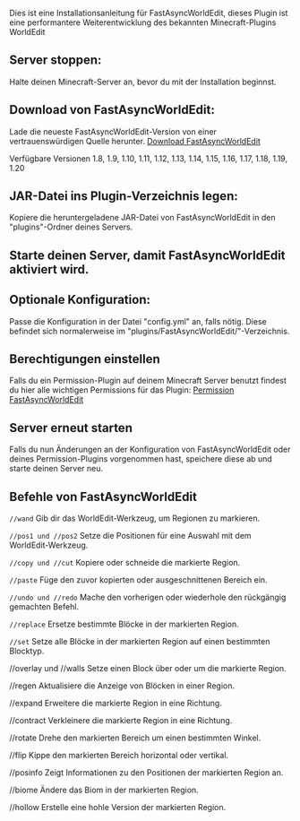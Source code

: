 Dies ist eine Installationsanleitung für FastAsyncWorldEdit, dieses Plugin ist eine performantere Weiterentwicklung des bekannten Minecraft-Plugins WorldEdit


## Server stoppen:

Halte deinen Minecraft-Server an, bevor du mit der Installation beginnst.



## Download von FastAsyncWorldEdit:

Lade die neueste FastAsyncWorldEdit-Version von einer vertrauenswürdigen Quelle herunter.
[Download FastAsyncWorldEdit](https://www.spigotmc.org/resources/fastasyncworldedit.13932/)

Verfügbare Versionen 1.8, 1.9, 1.10, 1.11, 1.12, 1.13, 1.14, 1.15, 1.16, 1.17, 1.18, 1.19, 1.20



## JAR-Datei ins Plugin-Verzeichnis legen:

Kopiere die heruntergeladene JAR-Datei von FastAsyncWorldEdit in den "plugins"-Ordner deines Servers.


## Starte deinen Server, damit FastAsyncWorldEdit aktiviert wird.

## Optionale Konfiguration:


 Passe die Konfiguration in der Datei "config.yml" an, falls nötig. Diese befindet sich normalerweise im "plugins/FastAsyncWorldEdit/"-Verzeichnis.

## Berechtigungen einstellen 

Falls du ein Permission-Plugin auf deinem Minecraft Server benutzt findest du hier alle wichtigen Permissions für das Plugin:
[Permission FastAsyncWorldEdit](https://intellectualsites.gitbook.io/fastasyncworldedit/command-utilities/permissions)


## Server erneut starten

Falls du nun Änderungen an der Konfiguration von FastAsyncWorldEdit oder deines Permission-Plugins vorgenommen hast, 
speichere diese ab und starte deinen Server neu.


## Befehle von FastAsyncWorldEdit

`//wand`
Gib dir das WorldEdit-Werkzeug, um Regionen zu markieren.

`//pos1 und //pos2`
Setze die Positionen für eine Auswahl mit dem WorldEdit-Werkzeug.

`//copy und //cut`
Kopiere oder schneide die markierte Region.

`//paste`
Füge den zuvor kopierten oder ausgeschnittenen Bereich ein.

`//undo und //redo`
Mache den vorherigen oder wiederhole den rückgängig gemachten Befehl.

`//replace`
Ersetze bestimmte Blöcke in der markierten Region.

`//set`
Setze alle Blöcke in der markierten Region auf einen bestimmten Blocktyp.

//overlay und //walls
Setze einen Block über oder um die markierte Region.

//regen
Aktualisiere die Anzeige von Blöcken in einer Region.

//expand
Erweitere die markierte Region in eine Richtung.

//contract
Verkleinere die markierte Region in eine Richtung.

//rotate
Drehe den markierten Bereich um einen bestimmten Winkel.

//flip
Kippe den markierten Bereich horizontal oder vertikal.

//posinfo
Zeigt Informationen zu den Positionen der markierten Region an.

//biome
Ändere das Biom in der markierten Region.

//hollow
Erstelle eine hohle Version der markierten Region.
